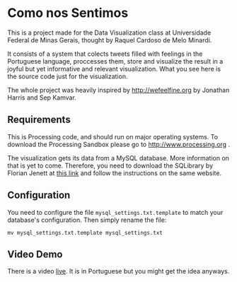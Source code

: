 Como nos Sentimos
=================

This is a project made for the Data Visualization class at Universidade
Federal de Minas Gerais, thought by Raquel Cardoso de Melo Minardi.

It consists of a system that colects tweets filled with feelings in the
Portuguese language, proccesses them, store and visualize the result in
a joyful but yet informative and relevant visualization. What you see
here is the source code just for the visualization.

The whole project was heavily inspired by http://wefeelfine.org by
Jonathan Harris and Sep Kamvar.


Requirements
------------

This is Processing code, and should run on major operating systems. To
download the Processing Sandbox please go to http://www.processing.org .

The visualization gets its data from a MySQL database. More information
on that is yet to come. Therefore, you need to download the SQLibrary by
Florian Jenett at [this link][sqlibrary] and follow the
instructions on the same website.


Configuration
-------------

You need to configure the file `mysql_settings.txt.template` to match
your database's configuration. Then simply rename the file:

    mv mysql_settings.txt.template mysql_settings.txt


Video Demo
----------

There is a video [live][youtubelink]. It is in Portuguese but you might
get the idea anyways.


[youtubelink]:http://www.youtube.com/watch?v=aKFtpb5e0ks
[sqlibrary]:http://bezier.de/processing/libs/sql/
